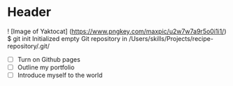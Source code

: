 # Header 
! [Image of Yaktocat] (https://www.pngkey.com/maxpic/u2w7w7a9r5o0i1i1/)
$ git init
Initialized empty Git repository in /Users/skills/Projects/recipe-repository/.git/
- [ ] Turn on Github pages
- [ ] Outline my portfolio
- [ ] Introduce myself to the world
